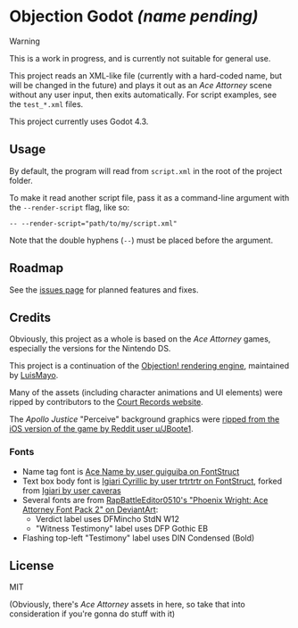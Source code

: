 # Objection Godot *(name pending)*

>[!WARNING]
> This is a work in progress, and is currently not suitable for general use.

This project reads an XML-like file (currently with a hard-coded name, but will be changed in the future) and plays it out as an *Ace Attorney* scene without any user input, then exits automatically.
For script examples, see the `test_*.xml` files.

This project currently uses Godot 4.3.

## Usage

By default, the program will read from `script.xml` in the root of the project folder.

To make it read another script file, pass it as a command-line argument with the `--render-script` flag, like so:

```
-- --render-script="path/to/my/script.xml"
```

Note that the double hyphens (`--`) must be placed before the argument.

## Roadmap

See the [issues page](https://github.com/Meorge/objection-godot/issues) for planned features and fixes.

## Credits

Obviously, this project as a whole is based on the *Ace Attorney* games, especially the versions for the Nintendo DS.

This project is a continuation of the [Objection! rendering engine](https://github.com/LuisMayo/objection_engine), maintained by [LuisMayo](https://github.com/LuisMayo).

Many of the assets (including character animations and UI elements) were ripped by contributors to the [Court Records website](https://www.court-records.net).

The *Apollo Justice* "Perceive" background graphics were [ripped from the iOS version of the game by Reddit user u/JBoote1](https://www.reddit.com/r/AceAttorney/comments/mon8pi/comment/gu59ae0/).

### Fonts

- Name tag font is [Ace Name by user guiguiba on FontStruct](https://fontstruct.com/fontstructions/show/1799842/ace-name)
- Text box body font is [Igiari Cyrillic by user trtrtrtr on FontStruct](https://fontstruct.com/fontstructions/show/1791074/igiari-4), forked from [Igiari by user caveras](https://fontstruct.com/fontstructions/show/1029846/igiari)
- Several fonts are from [RapBattleEditor0510's "Phoenix Wright: Ace Attorney Font Pack 2" on DeviantArt](https://www.deviantart.com/rapbattleeditor0510/art/Fonts-Phoenix-Wright-Ace-Attorney-Font-Pack-2-873499678):
  - Verdict label uses DFMincho StdN W12
  - "Witness Testimony" label uses DFP Gothic EB
- Flashing top-left "Testimony" label uses DIN Condensed (Bold)

## License

MIT

(Obviously, there's *Ace Attorney* assets in here, so take that into consideration if you're gonna do stuff with it)
